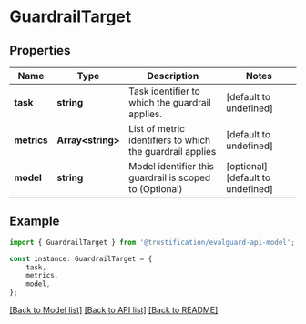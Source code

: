 # GuardrailTarget


## Properties

Name | Type | Description | Notes
------------ | ------------- | ------------- | -------------
**task** | **string** | Task identifier to which the guardrail applies. | [default to undefined]
**metrics** | **Array&lt;string&gt;** | List of metric identifiers to which the guardrail applies | [default to undefined]
**model** | **string** | Model identifier this guardrail is scoped to (Optional) | [optional] [default to undefined]

## Example

```typescript
import { GuardrailTarget } from '@trustification/evalguard-api-model';

const instance: GuardrailTarget = {
    task,
    metrics,
    model,
};
```

[[Back to Model list]](../README.md#documentation-for-models) [[Back to API list]](../README.md#documentation-for-api-endpoints) [[Back to README]](../README.md)
